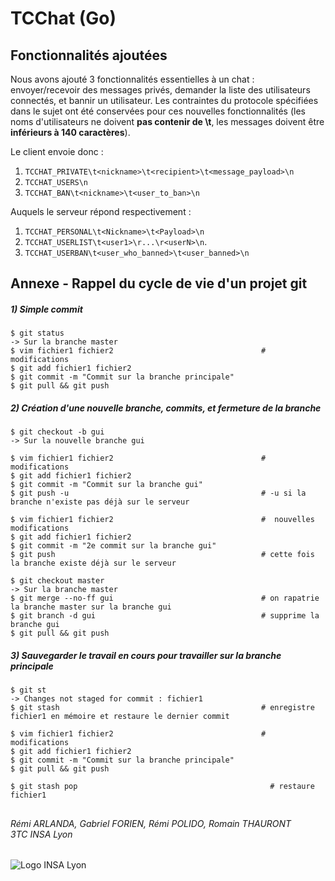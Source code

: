 # TCChat (Go)

## Fonctionnalités ajoutées
Nous avons ajouté 3 fonctionnalités essentielles à un chat : envoyer/recevoir des messages privés, demander la liste des utilisateurs connectés, et bannir un utilisateur.
Les contraintes du protocole spécifiées dans le sujet ont été conservées pour ces nouvelles fonctionnalités (les noms d'utilisateurs ne doivent **pas contenir de \t**, les messages doivent être **inférieurs à 140 caractères**).

Le client envoie donc :
1) `TCCHAT_PRIVATE\t<nickname>\t<recipient>\t<message_payload>\n`
2) `TCCHAT_USERS\n`
3) `TCCHAT_BAN\t<nickname>\t<user_to_ban>\n`

Auquels le serveur répond respectivement :
1) `TCCHAT_PERSONAL\t<Nickname>\t<Payload>\n`
2) `TCCHAT_USERLIST\t<user1>\r...\r<userN>\n`.
3) `TCCHAT_USERBAN\t<user_who_banned>\t<user_banned>\n`


## Annexe - Rappel du cycle de vie d'un projet git
##### 1) Simple commit
```
$ git status
-> Sur la branche master
$ vim fichier1 fichier2                                 # modifications
$ git add fichier1 fichier2
$ git commit -m "Commit sur la branche principale"
$ git pull && git push
```
##### 2) Création d'une nouvelle branche, commits, et fermeture de la branche
```
$ git checkout -b gui
-> Sur la nouvelle branche gui

$ vim fichier1 fichier2                                 # modifications
$ git add fichier1 fichier2
$ git commit -m "Commit sur la branche gui"
$ git push -u                                           # -u si la branche n'existe pas déjà sur le serveur

$ vim fichier1 fichier2                                 #  nouvelles modifications
$ git add fichier1 fichier2
$ git commit -m "2e commit sur la branche gui"
$ git push                                              # cette fois la branche existe déjà sur le serveur

$ git checkout master
-> Sur la branche master
$ git merge --no-ff gui                                 # on rapatrie la branche master sur la branche gui
$ git branch -d gui                                     # supprime la branche gui
$ git pull && git push
```
##### 3) Sauvegarder le travail en cours pour travailler sur la branche principale
```
$ git st
-> Changes not staged for commit : fichier1
$ git stash                                             # enregistre fichier1 en mémoire et restaure le dernier commit

$ vim fichier1 fichier2                                 # modifications
$ git add fichier1 fichier2
$ git commit -m "Commit sur la branche principale"
$ git pull && git push

$ git stash pop                                           # restaure fichier1
```

##
###### Rémi ARLANDA, Gabriel FORIEN, Rémi POLIDO, Romain THAURONT <br/>3TC INSA Lyon
![Logo INSA Lyon](https://upload.wikimedia.org/wikipedia/commons/b/b9/Logo_INSA_Lyon_%282014%29.svg)
